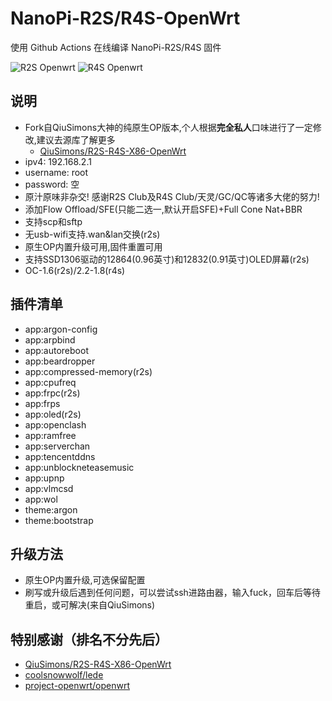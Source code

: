 # NanoPi-R2S/R4S-OpenWrt
 使用 Github Actions 在线编译 NanoPi-R2S/R4S 固件

![R2S Openwrt](https://github.com/msylgj/R2S-R4S-OpenWrt/workflows/R2S%20Openwrt%20From%20QiuSimons/badge.svg)
![R4S Openwrt](https://github.com/msylgj/R2S-R4S-OpenWrt/workflows/R4S%20Openwrt%20From%20QiuSimons/badge.svg)
## 说明
* Fork自QiuSimons大神的纯原生OP版本,个人根据**完全私人**口味进行了一定修改,建议去源库了解更多
    - [QiuSimons/R2S-R4S-X86-OpenWrt](https://github.com/QiuSimons/R2S-R4S-X86-OpenWrt)
* ipv4: 192.168.2.1
* username: root
* password: 空
* 原汁原味非杂交! 感谢R2S Club及R4S Club/天灵/GC/QC等诸多大佬的努力!
* 添加Flow Offload/SFE(只能二选一,默认开启SFE)+Full Cone Nat+BBR
* 支持scp和sftp
* 无usb-wifi支持.wan&lan交换(r2s)
* 原生OP内置升级可用,固件重置可用
* 支持SSD1306驱动的12864(0.96英寸)和12832(0.91英寸)OLED屏幕(r2s)
* OC-1.6(r2s)/2.2-1.8(r4s)

## 插件清单
- app:argon-config
- app:arpbind
- app:autoreboot
- app:beardropper
- app:compressed-memory(r2s)
- app:cpufreq
- app:frpc(r2s)
- app:frps
- app:oled(r2s)
- app:openclash
- app:ramfree
- app:serverchan
- app:tencentddns
- app:unblockneteasemusic
- app:upnp
- app:vlmcsd
- app:wol
- theme:argon
- theme:bootstrap

## 升级方法
* 原生OP内置升级,可选保留配置
* 刷写或升级后遇到任何问题，可以尝试ssh进路由器，输入fuck，回车后等待重启，或可解决(来自QiuSimons)

## 特别感谢（排名不分先后）
* [QiuSimons/R2S-R4S-X86-OpenWrt](https://github.com/project-openwrt/R2S-OpenWrt)
* [coolsnowwolf/lede](https://github.com/coolsnowwolf/lede)
* [project-openwrt/openwrt](https://github.com/project-openwrt/openwrt/)
